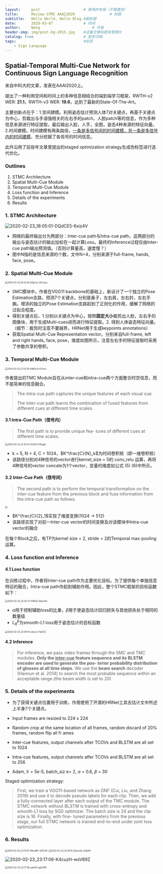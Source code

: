 ```yaml
---
layout:     post   				    # 使用的布局（不需要改）
title:      Review STMC AAAI2020 				# 标题 
subtitle:   Hello World, Hello Blog #副标题
date:       2020-03-07 				# 时间
author:     Wang						# 作者
header-img: img/post-bg-2015.jpg 	#这篇文章标题背景图片
catalog: true 						# 是否归档
tags:								#标签
    - Sign Language
---
```

## Spatial-Temporal Multi-Cue Network for Continuous Sign Language Recognition

来自中科大的文章，发表在AAAI2020上。

提出了一种利用空间和时间上的多种信息相结合的端到端学习框架，RWTH-v2 WER: **21.1**，RWTH-v3 WER: **19.6**，达到了最新的State-Of-The-Art。

主要创新点在于：1.空间建模。利用姿态估计预测人体7对关键点，再基于关键点为中心，剪裁出与手语强相关的左右手的patch，人脸patch等的信息，作为多种信息来源进行特征提取，最后输出人脸，人手，全图，姿态4种来源的特征向量。2.时间建模。时间建模有两条路径，<u>一条是多信号间的时间建模，另一条是多信号内的时间建模</u>，充分挖掘了各信号的时间信息。

此外沿用了前些年文章里提出的staged optimization strategy生成伪标签进行迭代优化。

### Outlines

1. STMC Architecture
2. Spatial Multi-Cue Module
3. Temporal Multi-Cue Module
4. Loss function and Inference
5. Details of the experiments
6. Results

### 1. STMC Architecture

![2020-02-23_18:05:01-DQdCE5-6xiz4V](https://raw.githubusercontent.com/August-en/image_hosting_service/master/images/2020-02-23_18:05:01-DQdCE5-6xiz4V.png)

- 网络的最终输出分为两部分：Inter-cue path与Intra-cue path，这两部分的输出与姿态估计的输出加权在一起计算Loss。最终的Inference过程仅由Inter-cue path输出预测值。（否则计算量高，速度慢？）
- 图中N指的是信息来源的个数，文中N=4，分别来源于full-frame, hands, face, pose。

### 2. Spatial Multi-Cue Module

<img src="https://raw.githubusercontent.com/August-en/image_hosting_service/master/images/2020-02-23_18:22:30-64g7ve-2ACJpm.png" alt="2020-02-23_18:22:30-64g7ve-2ACJpm" style="zoom:50%;" />

- SMC模块中，作者在VGG11 backbone的基础上，新设计了一个独立的Pose Estimation支路，预测7个关键点，分别是鼻子，左右肩，左右肘，左右手腕。增添的独立的Pose Estimation支路起到了正则化的作用，缓解了网络的过拟合程度。
- 得到关键点后，1.分别以关键点为中心，按照**固定大小**裁剪出人脸，左右手的图像块，用于生成Multi-cues进而进行特征提取。2. 得到人体姿态特征向量。（细节：裁剪时注意不要越界，HRNet用于生成keypoints annotations）
- 获取Spatial Multi-Cue Representation vector。分别来自full-frame, left and right hands, face, pose，维度如图所示，注意左右手的特征提取时采用了参数共享的卷积。

### 3. Temporal Multi-Cue Module

<img src="https://raw.githubusercontent.com/August-en/image_hosting_service/master/images/2020-02-23_21:02:18-xN82u4-VjYwcv.png" alt="2020-02-23_21:02:18-xN82u4-VjYwcv" style="zoom:50%;" />

作者提出的TMC Module旨在从inter-cue和intra-cue两个方面整合时空信息，而不是简单的信息融合。

> The intra-cue path captures the unique features of each visual cue.
>
> The inter-cue path learns the combination of fused features from different cues at different time scales.

#### 3.1 Intra-Cue Path（信号内）

> The first path is to provide unique fea- tures of different cues at different time scales. 

<img src="https://raw.githubusercontent.com/August-en/image_hosting_service/master/images/2020-02-23_21:10:23-f224VZ-D9ngj5.png" alt="2020-02-23_21:10:23-f224VZ-D9ngj5" style="zoom:50%;" />

- k = 5, N = 4, C = 1024，$K^\frac{C}{N}_k$为时间卷积核（即一维卷积核）
- 该路径分别对4种信号的vector进行kernel_size = 5的 conv_relu 运算，再将4种信号的vector concate为1个vector，变量的维度如公式 (5) (6)中所示。

#### 3.2 Inter-Cue Path（信号间）

> The second path is to perform the temporal transformation on the inter-cue feature from the previous block and fuse information from the intra-cue path as follows.

<img src="https://raw.githubusercontent.com/August-en/image_hosting_service/master/images/2020-02-23_22:20:40-ujAX9U-clISC6.png" style="zoom:50%;" />

- $K^\frac{C}{2}_1$实现了维度变换(1024 -> 512)
- 该路径实现了对前一Inter-cue vector的时间变换及对该模块中Intra-cue vector的融合

在每个Block之后，有TP为kernel size = 2, stride = 2的Temporal max-pooling运算。

### 4. Loss function and Inference

#### 4.1 Loss function

在训练过程中，作者将Inter-cue path作为主要优化目标。为了提供每个单独信息特征的融合，Intra-cue path作起到辅助作用。因此，整个STMC框架的目标函数如下：

<img src="https://raw.githubusercontent.com/August-en/image_hosting_service/master/images/2020-02-23_22:42:31-fVR1a4-ZQwzHe.png" alt="2020-02-23_22:42:31-fVR1a4-ZQwzHe" style="zoom:50%;" />

- $\alpha$用于控制辅助loss的比重，$\beta$用于使姿态估计回归损失与其他损失处于相同的数量级
- $L^\beta_R$为smooth-L1 loss用于姿态估计的目标函数

<img src="https://raw.githubusercontent.com/August-en/image_hosting_service/master/images/2020-02-23_22:48:14-vbtoJn-FIaECZ.png" alt="2020-02-23_22:48:14-vbtoJn-FIaECZ" style="zoom:50%;" />

#### 4.2 Inference

> For inference, we pass video frames through the SMC and TMC modules. **Only the <u>inter-cue</u> feature sequence and its BLSTM encoder are used to generate the pos- terior probability distribution of glosses at all time steps.** We use the **beam search** decoder (Hannun et al. 2014) to search the most probable sequence within an acceptable range.(the beam width is set to 20)

### 5. Details of the experiments

- 为了获得关键点位置用于训练，作用使用了开源的HRNet工具去估计文中所述上半身7个关键点。

- Input frames are resized to 224 x 224
- Random crop at the same location of all frames, random discard of 20% frames, random flip all fr ames
- Inter-cue features, output channels after TCOVs and BLSTM are all set to 1024
- Intra-cue features, output channels atfer TCOVs and BLSTM are all set to 256
- Adam, lr = 5e-5, batch_siz e= 2, $\alpha$ = 0.6, $\beta$ = 30

Staged optimization strategy:

> First, we train a VGG11-based network as DNF (Cui, Liu, and Zhang 2019) and use it to decode pseudo labels for each clip. Then, we add a fully-connected layer after each output of the TMC module. The STMC network without BLSTM is trained with cross-entropy and smooth-L1 loss by SGD optimizer. The batch size is 24 and the clip size is 16. Finally, with fine- tuned parameters from the previous stage, our full STMC network is trained end-to-end under joint loss optimization.

### 6. Results

<img src="https://raw.githubusercontent.com/August-en/image_hosting_service/master/images/2020-02-23_23:15:51-HRxsMF-sE41vW.png" alt="2020-02-23_23:15:51-HRxsMF-sE41vW" style="zoom:50%;" />

<img src="https://raw.githubusercontent.com/August-en/image_hosting_service/master/images/2020-02-23_23:16:10-QSumQr-JL9p5H.png" alt="2020-02-23_23:16:10-QSumQr-JL9p5H" style="zoom:50%;" />

![2020-02-23_23:17:06-K4cuzH-wsV89Z](https://raw.githubusercontent.com/August-en/image_hosting_service/master/images/2020-02-23_23:17:06-K4cuzH-wsV89Z.png)

<img src="https://raw.githubusercontent.com/August-en/image_hosting_service/master/images/2020-02-23_23:17:36-yaIkSA-gQnOPE.png" alt="2020-02-23_23:17:36-yaIkSA-gQnOPE" style="zoom:50%;" />

